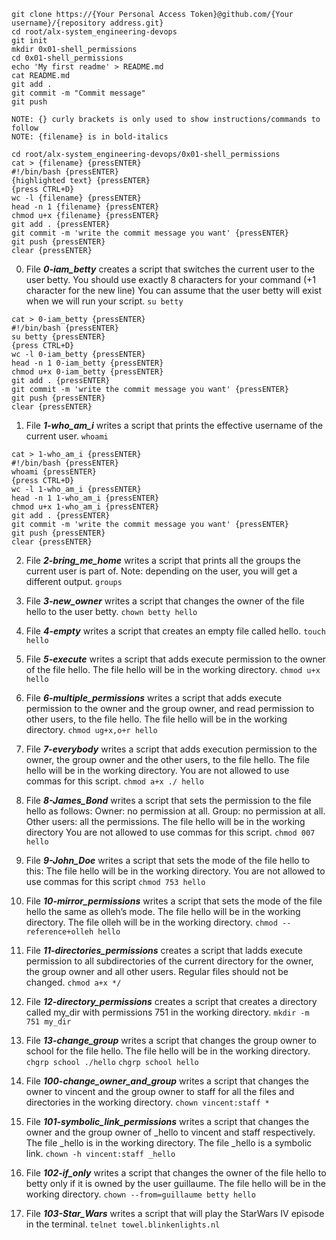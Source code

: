     git clone https://{Your Personal Access Token}@github.com/{Your username}/{repository address.git}
    cd root/alx-system_engineering-devops
    git init
    mkdir 0x01-shell_permissions
    cd 0x01-shell_permissions
    echo 'My first readme' > README.md
    cat README.md
    git add .
    git commit -m "Commit message"
    git push
    
    NOTE: {} curly brackets is only used to show instructions/commands to follow
    NOTE: {filename} is in bold-italics
    
    cd root/alx-system_engineering-devops/0x01-shell_permissions
    cat > {filename} {pressENTER}
    #!/bin/bash {pressENTER}
    {highlighted text} {pressENTER}
    {press CTRL+D}
    wc -l {filename} {pressENTER}
    head -n 1 {filename} {pressENTER}
    chmod u+x {filename} {pressENTER}
    git add . {pressENTER}
    git commit -m 'write the commit message you want' {pressENTER}
    git push {pressENTER}
    clear {pressENTER}

00. File ***0-iam_betty*** creates a script that switches the current user to the user betty. You should use exactly 8 characters for your command (+1 character for the new line) You can assume that the user betty will exist when we will run your script. `su betty`
```
cat > 0-iam_betty {pressENTER}
#!/bin/bash {pressENTER}
su betty {pressENTER}
{press CTRL+D}
wc -l 0-iam_betty {pressENTER}
head -n 1 0-iam_betty {pressENTER}
chmod u+x 0-iam_betty {pressENTER}
git add . {pressENTER}
git commit -m 'write the commit message you want' {pressENTER}
git push {pressENTER}
clear {pressENTER}
```
  
01. File ***1-who_am_i*** writes a script that prints the effective username of the current user. `whoami`
```
cat > 1-who_am_i {pressENTER}
#!/bin/bash {pressENTER}
whoami {pressENTER}
{press CTRL+D}
wc -l 1-who_am_i {pressENTER}
head -n 1 1-who_am_i {pressENTER}
chmod u+x 1-who_am_i {pressENTER}
git add . {pressENTER}
git commit -m 'write the commit message you want' {pressENTER}
git push {pressENTER}
clear {pressENTER}
```
02. File ***2-bring_me_home*** writes a script that prints all the groups the current user is part of. Note: depending on the user, you will get a different output. `groups`

03. File ***3-new_owner*** writes a script that changes the owner of the file hello to the user betty. `chown betty hello`

04. File ***4-empty*** writes a script that creates an empty file called hello. `touch hello`

05. File ***5-execute*** writes a script that adds execute permission to the owner of the file hello. The file hello will be in the working directory. `chmod u+x hello`

06. File ***6-multiple_permissions*** writes a script that adds execute permission to the owner and the group owner, and read permission to other users, to the file hello. The file hello will be in the working directory. `chmod ug+x,o+r hello`

07. File ***7-everybody*** writes a script that adds execution permission to the owner, the group owner and the other users, to the file hello. The file hello will be in the working directory. You are not allowed to use commas for this script. `chmod a+x ./ hello`

08. File ***8-James_Bond*** writes a script that sets the permission to the file hello as follows: Owner: no permission at all. Group: no permission at all. Other users: all the permissions. The file hello will be in the working directory You are not allowed to use commas for this script. `chmod 007 hello`

09. File ***9-John_Doe*** writes a script that sets the mode of the file hello to this: The file hello will be in the working directory. You are not allowed to use commas for this script `chmod 753 hello`

10. File ***10-mirror_permissions*** writes a script that sets the mode of the file hello the same as olleh’s mode. The file hello will be in the working directory. The file olleh will be in the working directory. `chmod --reference+olleh hello`

11. File ***11-directories_permissions*** creates a script that ladds execute permission to all subdirectories of the current directory for the owner, the group owner and all other users. Regular files should not be changed. `chmod a+x */`

12. File ***12-directory_permissions*** creates a script that creates a directory called my_dir with permissions 751 in the working directory. `mkdir -m 751 my_dir`

13. File ***13-change_group*** writes a script that changes the group owner to school for the file hello. The file hello will be in the working directory. `chgrp school ./hello` `chgrp school hello`

14. File ***100-change_owner_and_group*** writes a script that changes the owner to vincent and the group owner to staff for all the files and directories in the working directory. `chown vincent:staff *`

15. File ***101-symbolic_link_permissions*** writes a script that changes the owner and the group owner of _hello to vincent and staff respectively. The file _hello is in the working directory. The file _hello is a symbolic link. `chown -h vincent:staff _hello`

16. File ***102-if_only*** writes a script that changes the owner of the file hello to betty only if it is owned by the user guillaume. The file hello will be in the working directory. `chown --from=guillaume betty hello`

17. File ***103-Star_Wars*** writes a script that will play the StarWars IV episode in the terminal. `telnet towel.blinkenlights.nl`
